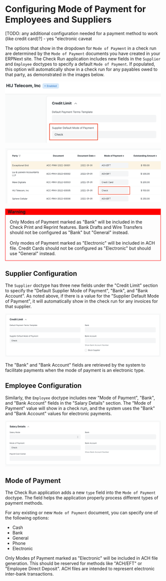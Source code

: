 # Configuring Mode of Payment for Employees and Suppliers

[TODO: any additional configuration needed for a payment method to work (like credit card)?] - yes "electronic caveat 

The options that show in the dropdown for `Mode of Payment` in a check run are determined by the `Mode of Payment` documents you have created in your ERPNext site. The Check Run application includes new fields in the `Supplier` and `Employee` doctypes to specify a default `Mode of Payment`. If populated, this option will automatically show in a check run for any payables owed to that party, as demonstrated in the images below.

![Detail of a supplier document for HIJ Telecom that shows the field for Supplier Default Mode of Payment filled in with "Check".](./assets/SupplierDefaultMoPDetail.png)

![Detail of a check run including an invoice for HIJ Telecom where the Mode of Payment column automatically shows "Check".](./assets/CheckRunDetailBoxAroundMoP.png)

<div style="font-weight: bold; font-size 140%; background-color: red; border: 1px solid red; padding-left: 0.5em;">Warning</div>
<aside style="padding: 1em; border: 1px solid red">
Only Modes of Payment marked as "Bank" will be included in the Check Print and Reprint features. Bank Drafts and Wire Transfers should not be configured as "Bank" but "General" instead.<br><br>
Only modes of Payment marked as "Electronic" will be included in ACH file. Credit Cards should not be configured as "Electronic" but should use "General" instead.
</aside>

## Supplier Configuration

The `Supplier` doctype has three new fields under the "Credit Limit" section to specify the "Default Supplier Mode of Payment", "Bank", and "Bank Account". As noted above, if there is a value for the "Supplier Default Mode of Payment", it will automatically show in the check run for any invoices for that supplier.

![Supplier doctype detail showing the Credit Limit section expanded with new fields for "Supplier Default Mode of Payment", "Bank", and "Bank Account".](./assets/ConfigSupplier.png)

The "Bank" and "Bank Account" fields are retrieved by the system to facilitate payments when the mode of payment is an electronic type.

## Employee Configuration

Similarly, the `Employee` doctype includes new "Mode of Payment", "Bank", and "Bank Account" fields in the "Salary Details" section. The "Mode of Payment" value will show in a check run, and the system uses the "Bank" and "Bank Account" values for electronic payments.

![Employee doctype detail showing the expanded Salary Details section with new fields for "Mode of Payment", "Bank", and "Bank Account".](./assets/ConfigEmployee.png)

## Mode of Payment

The Check Run application adds a new `type` field into the `Mode of Payment` doctype. The field helps the application properly process different types of payment methods.

For any existing or new `Mode of Payment` document, you can specify one of the following options:

- Cash
- Bank
- General
- Phone
- Electronic

Only Modes pf Payment marked as "Electronic" will be included in ACH file generation. This should be reserved for methods like "ACH/EFT" or "Employee Direct Deposit". ACH files are intended to represent electronic inter-bank transactions.